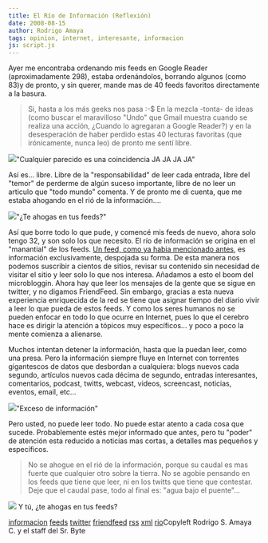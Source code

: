 ```yaml
---
title: El Río de Información (Reflexión)
date: 2008-08-15
author: Rodrigo Amaya
tags: opinion, internet, interesante, informacion
js: script.js
---
```


Ayer me encontraba ordenando mis feeds en Google Reader (aproximadamente
      298), estaba ordenándolos, borrando algunos (como 83)y de pronto, y sin querer, mande mas de
      40 feeds favoritos directamente a la
      basura.

> Si, hasta a los más geeks nos pasa
> :-$
En la mezcla -tonta- de ideas (como buscar el maravilloso "Undo" que
      Gmail muestra cuando se realiza una acción, ¿Cuando lo agregaran a Google Reader?) y en la
      desesperación de haber perdido estas 40 lecturas favoritas (que irónicamente, nunca leo) de
      pronto me sentí libre.

[![](http://4.bp.blogspot.com/_ayvorITawE4/SKXppfb79BI/AAAAAAAABEU/lwUtvmI4h-w/s320/freegeek.jpg)](http://4.bp.blogspot.com/_ayvorITawE4/SKXppfb79BI/AAAAAAAABEU/lwUtvmI4h-w/s1600-h/freegeek.jpg)"Cualquier parecido es una
      coincidencia JA JA JA JA"

Así es... libre.
      Libre de la "responsabilidad" de leer cada entrada, libre del "temor" de perderme de algún
      suceso importante, libre de no leer un articulo que "todo mundo" comenta.
Y de
      pronto me di cuenta, que me estaba ahogando en el rió de la información....

[![](http://2.bp.blogspot.com/_ayvorITawE4/SKXpJOuu7cI/AAAAAAAABEM/E09j21YBXOI/s320/geek_drowning.jpg)](http://2.bp.blogspot.com/_ayvorITawE4/SKXpJOuu7cI/AAAAAAAABEM/E09j21YBXOI/s1600-h/geek_drowning.jpg)"¿Te ahogas en tus
      feeds?"

Así que borre todo lo que
      pude, y comencé mis feeds de nuevo, ahora solo tengo 32, y son solo los que necesito.
El río de información se origina en
      el "manantial" de los feeds. [Un feed, como ya habia mencionado antes](http://www.srbyte.com/2008/03/que-es-el-rss-feed-rssatomxmlsyndicatio.html), es información exclusivamente, despojada su forma.
      De esta manera nos podemos suscribir a cientos de sitios, revisar su contenido sin necesidad
      de visitar el sitio y leer solo lo que nos interesa. Añadamos a esto el boom del microbloggin.
      Ahora hay que leer los mensajes de la gente que se sigue en twitter, y no digamos
      FriendFeed.
Sin embargo, gracias a esta nueva experiencia enriquecida de la red se
      tiene que asignar tiempo del diario vivir a leer lo que pueda de estos feeds. Y como los seres
      humanos no se pueden enfocar en todo lo que ocurre en Internet, pues lo que el cerebro hace es
      dirigir la atención a tópicos muy específicos... y poco a poco la mente comienza a alienarse.

Muchos intentan
      detener la información, hasta que la puedan leer, como una presa. Pero la información siempre
      fluye en Internet con torrentes gigantescos de datos que desbordan a cualquiera: blogs nuevos
      cada segundo, artículos nuevos cada décima de segundo, entradas interesantes, comentarios,
      podcast, twitts, webcast, videos, screencast, noticias, eventos, email, etc...

[![](http://3.bp.blogspot.com/_ayvorITawE4/SKXqZRguqqI/AAAAAAAABEk/YkSEbPnAJqo/s320/image_4.png)](http://3.bp.blogspot.com/_ayvorITawE4/SKXqZRguqqI/AAAAAAAABEk/YkSEbPnAJqo/s1600-h/image_4.png)"Exceso de
      información"

Pero usted, no puede leer todo.
      No puede estar atento a cada cosa que sucede. Probablemente estés mejor informado que antes,
      pero tu "poder" de atención esta reducido a noticias mas cortas, a detalles mas pequeños y
      específicos.

> No se ahogue
> en el rió de la información, porque su caudal es mas fuerte que cualquier otro sobre la
> tierra.
 No se agobie pensando en los feeds que tiene que leer, ni en los
      twitts que tiene que contestar. Deje que el caudal pase, todo al final es: "agua bajo el
      puente"...

[![](http://4.bp.blogspot.com/_ayvorITawE4/SKXoDbwbX7I/AAAAAAAABEE/JUY3c1Z6pq0/s320/Water+under+west+bridge1.jpg)](http://4.bp.blogspot.com/_ayvorITawE4/SKXoDbwbX7I/AAAAAAAABEE/JUY3c1Z6pq0/s1600-h/Water+under+west+bridge1.jpg)
Y tú,
      ¿te ahogas en tus feeds?

[informacion](http://www.blogalaxia.com/tags/informacion) [feeds](http://www.blogalaxia.com/tags/feeds) [twitter](http://www.blogalaxia.com/tags/twitter) [friendfeed](http://www.blogalaxia.com/tags/friendfeed) [rss](http://www.blogalaxia.com/tags/rss) [xml](http://www.blogalaxia.com/tags/xml) [rio](http://www.blogalaxia.com/tags/rio)Copyleft Rodrigo S. Amaya C. y el staff del Sr.
      Byte